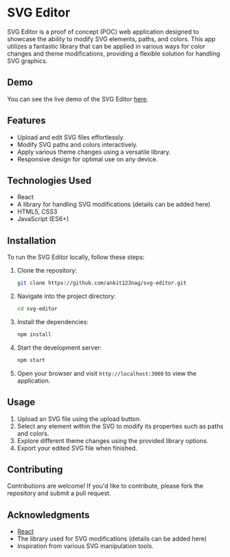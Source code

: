 # SVG Editor

SVG Editor is a proof of concept (POC) web application designed to showcase the ability to modify SVG elements, paths, and colors. This app utilizes a fantastic library that can be applied in various ways for color changes and theme modifications, providing a flexible solution for handling SVG graphics.

## Demo

You can see the live demo of the SVG Editor [here](https://svg-editor-inky.vercel.app/).

## Features

- Upload and edit SVG files effortlessly.
- Modify SVG paths and colors interactively.
- Apply various theme changes using a versatile library.
- Responsive design for optimal use on any device.

## Technologies Used

- React
- A library for handling SVG modifications (details can be added here)
- HTML5, CSS3
- JavaScript (ES6+)

## Installation

To run the SVG Editor locally, follow these steps:

1. Clone the repository:
   ```bash
   git clone https://github.com/ankit123nag/svg-editor.git
   ```

2. Navigate into the project directory:
   ```bash
   cd svg-editor
   ```

3. Install the dependencies:
   ```bash
   npm install
   ```

4. Start the development server:
   ```bash
   npm start
   ```

5. Open your browser and visit `http://localhost:3000` to view the application.

## Usage

1. Upload an SVG file using the upload button.
2. Select any element within the SVG to modify its properties such as paths and colors.
3. Explore different theme changes using the provided library options.
4. Export your edited SVG file when finished.

## Contributing

Contributions are welcome! If you'd like to contribute, please fork the repository and submit a pull request.


## Acknowledgments

- [React](https://reactjs.org/)
- The library used for SVG modifications (details can be added here)
- Inspiration from various SVG manipulation tools.
```
